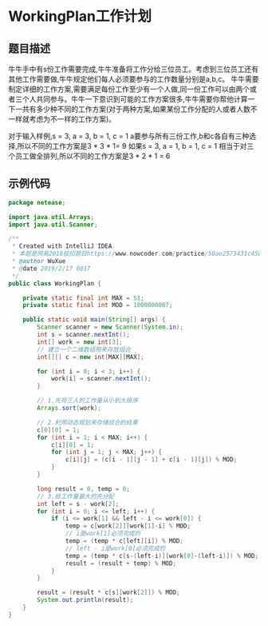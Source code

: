 # WorkingPlan工作计划
## 题目描述
牛牛手中有s份工作需要完成,牛牛准备将工作分给三位员工。考虑到三位员工还有其他工作需要做,牛牛规定他们每人必须要参与的工作数量分别是a,b,c。
牛牛需要制定详细的工作方案,需要满足每份工作至少有一个人做,同一份工作可以由两个或者三个人共同参与。牛牛一下意识到可能的工作方案很多,牛牛需要你帮他计算一下一共有多少种不同的工作方案(对于两种方案,如果某份工作分配的人或者人数不一样就考虑为不一样的工作方案)。

对于输入样例,s = 3, a = 3, b = 1, c = 1
a要参与所有三份工作,b和c各自有三种选择,所以不同的工作方案是3 * 3 * 1= 9
如果s = 3, a = 1, b = 1, c = 1
相当于对三个员工做全排列,所以不同的工作方案是3 * 2 * 1 = 6
## 示例代码
``` java
package netease;

import java.util.Arrays;
import java.util.Scanner;

/**
 * Created with IntelliJ IDEA.
 * 本题是网易2018校招题目https://www.nowcoder.com/practice/50ae2573431c45db918797836a40406e?tpId=90&tqId=30846&tPage=4&rp=4&ru=/ta/2018test&qru=/ta/2018test/question-ranking
 * @author WuXue
 * @date 2019/2/17 0017
 */
public class WorkingPlan {

    private static final int MAX = 51;
    private static final int MOD = 1000000007;

    public static void main(String[] args) {
        Scanner scanner = new Scanner(System.in);
        int s = scanner.nextInt();
        int[] work = new int[3];
        // 建立一个二维数组用来存放组合
        int[][] c = new int[MAX][MAX];

        for (int i = 0; i < 3; i++) {
            work[i] = scanner.nextInt();
        }

        // 1.先将三人的工作量从小到大排序
        Arrays.sort(work);

        // 2.利用动态规划来存储组合的结果
        c[0][0] = 1;
        for (int i = 1; i < MAX; i++) {
            c[i][0] = 1;
            for (int j = 1; j < MAX; j++) {
                c[i][j] = (c[i - 1][j - 1] + c[i - 1][j]) % MOD;
            }
        }

        long result = 0, temp = 0;
        // 3.给工作量最大的先分配
        int left = s - work[2];
        for (int i = 0; i <= left; i++) {
            if (i <= work[1] && left - i <= work[0]) {
                temp = c[work[2]][work[1]-i] % MOD;
                // i是work[1]必须完成的
                temp = (temp * c[left][i]) % MOD;
                // left - i是work[0]必须完成的
                temp = (temp * c[s-(left-i)][work[0]-(left-i)]) % MOD;
                result = (result + temp) % MOD;
            }
        }

        result = (result * c[s][work[2]]) % MOD;
        System.out.println(result);
    }
}

```
